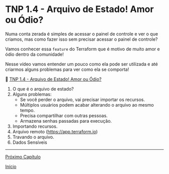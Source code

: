 # TNP 1.4 - Arquivo de Estado! Amor ou Ódio?

Numa conta zerada é simples de acessar o painel de controle e ver o que criamos, mas como fazer isso sem precisar acessar o painel de controle?

Vamos conhecer essa `feature` do Terraform que é motivo de muito amor e ódio dentro da comunidade! 

Nesse vídeo vamos entender um pouco como ela pode ser utilizada e até criarmos alguns problemas para ver como ela se comporta!

🎥 [TNP 1.4 - Arquivo de Estado! Amor ou Ódio?]()

1. O que é o arquivo de estado?
1. Alguns problemas:
    * Se você perder o arquivo, vai precisar importar os recursos.
    * Múltiplos usuários podem acabar alterando o arquivo ao mesmo tempo.
    * Precisa compartilhar com outras pessoas.
    * Armazena senhas passadas para execução. 
1. Importando recursos.
1. Arquivo remoto (https://app.terraform.io)
1. Travando o arquivo.
1. Dados Sensíveis

---

[Próximo Capítulo](/modulos/modulo_01/tnp_05.md)

[Início](/README.md)
